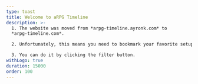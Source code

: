 ```yaml
---
type: toast
title: Welcome to aRPG Timeline
description: >-
  1. The website was moved from *arpg-timeline.ayronk.com* to
  *arpg-timeline.com*.

  2. Unfortunately, this means you need to bookmark your favorite setup once again.

  3. You can do it by clicking the filter button.
withLogo: true
duration: 15000
order: 100
---
```

